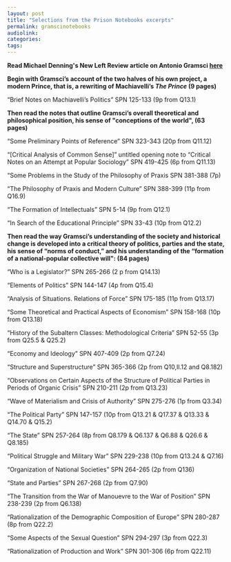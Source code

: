 ```yaml
---
layout: post
title: "Selections from the Prison Notebooks excerpts"
permalink: gramscinotebooks
audiolink: 
categories: 
tags: 
---
```


**Read Michael Denning's New Left Review article on Antonio Gramsci [here](https://newleftreview.org/issues/ii129/articles/michael-denning-everyone-a-legislator)**

**Begin with Gramsci’s account of the two halves of his own project, a modern Prince, that is, a rewriting of Machiavelli’s *The Prince* (9 pages)**

“Brief Notes on Machiavelli’s Politics”  SPN 125-133 (9p from Q13.1)


**Then read the notes that outline Gramsci’s overall theoretical and philosophical position, his sense of "conceptions of the world", (63 pages)**

“Some Preliminary Points of Reference”  SPN 323-343 (20p from Q11.12)

“[Critical Analysis of Common Sense]” untitled opening note to “Critical Notes on an Attempt at Popular Sociology”  SPN 419-425 (6p from Q11.13)

“Some Problems in the Study of the Philosophy  of Praxis SPN 381-388 (7p)

“The Philosophy of Praxis and Modern Culture” SPN 388-399 (11p from Q16.9)


“The Formation of Intellectuals”  SPN 5-14 (9p from Q12.1)

“In Search of the Educational Principle”  SPN 33-43 (10p from Q12.2)


**Then read the way Gramsci’s understanding of the society and historical change is developed into a critical theory of politics, parties and the state, his sense of “norms of conduct,” and his understanding of the “formation of a national-popular collective will": (84 pages)**

“Who is a Legislator?” SPN 265-266 (2 p from Q14.13)

“Elements of Politics” SPN 144-147 (4p from Q15.4)

“Analysis of Situations. Relations of Force”  SPN 175-185 (11p from Q13.17)

“Some Theoretical and Practical Aspects of Economism” SPN 158-168 (10p from Q13.18)

“History of the Subaltern Classes: Methodological Criteria”  SPN 52-55 (3p from Q25.5 & Q25.2)

“Economy and Ideology”  SPN 407-409 (2p from Q7.24)

“Structure and Superstructure” SPN 365-366 (2p from Q10,II.12 and Q8.182)

“Observations on Certain Aspects of the Structure of Political Parties in Periods of Organic Crisis” SPN 210-211 (2p from Q13.23)

“Wave of Materialism and Crisis of Authority”  SPN 275-276 (1p from Q3.34)

“The Political Party” SPN 147-157 (10p from Q13.21 & Q17.37 & Q13.33 & Q14.70 & Q15.2)

“The State” SPN 257-264 (8p from Q8.179 & Q6.137 & Q6.88 & Q26.6 & Q8.185)

“Political Struggle and Military War”  SPN 229-238 (10p from Q13.24 & Q7.16)

“Organization of National Societies”  SPN 264-265 (2p from Q136)

“State and Parties”  SPN 267-268 (2p from Q7.90)

“The Transition from the War of Manouevre to the War of Position”  SPN 238-239 (2p from Q6.138)

“Rationalization of the Demographic Composition of Europe”  SPN 280-287 (8p from Q22.2)

“Some Aspects of the Sexual Question”  SPN 294-297 (3p from Q22.3)

“Rationalization of Production and Work”  SPN 301-306 (6p from Q22.11)

